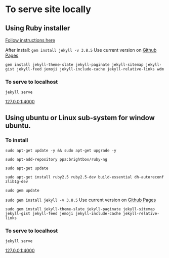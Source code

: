 # To serve site locally

## Using Ruby installer

[Follow instructions here](https://jekyllrb.com/docs/installation/windows/#installation-via-rubyinstaller)

After install:
`gem install jekyll -v 3.8.5` Use current version on [Github Pages](https://pages.github.com/versions/)

`gem install jekyll-theme-slate jekyll-paginate jekyll-sitemap jekyll-gist jekyll-feed jemoji jekyll-include-cache jekyll-relative-links wdm`

### To serve to localhost

`jekyll serve`

[127.0.0.1:4000](http://127.0.0.1:4000/)

## Using ubuntu or Linux sub-system for window ubuntu.

### To install

`sudo apt-get update -y && sudo apt-get upgrade -y`  
  
`sudo apt-add-repository ppa:brightbox/ruby-ng`
  
`sudo apt-get update`

`sudo apt-get install ruby2.5 ruby2.5-dev build-essential dh-autoreconf zlib1g-dev`

`sudo gem update`

`sudo gem install jekyll -v 3.8.5` Use current version on [Github Pages](https://pages.github.com/versions/)

`sudo gem install jekyll-theme-slate jekyll-paginate jekyll-sitemap jekyll-gist jekyll-feed jemoji jekyll-include-cache jekyll-relative-links`

### To serve to localhost

`jekyll serve`

[127.0.0.1:4000](http://127.0.0.1:4000/)
